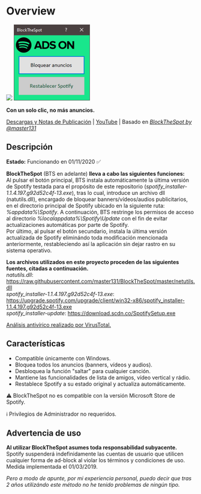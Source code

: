 # Overview
<img src="https://github.com/bitasuperactive/BlockTheSpot-C-Sharp/blob/master/doc/icon.ico" width="216"/> <img src="https://github.com/bitasuperactive/BlockTheSpot-C-Sharp/blob/master/doc/blockthespot.png" width="203"/>

**Con un solo clic, no más anuncios.**

[Descargas y Notas de Publicación](https://github.com/bitasuperactive/BlockTheSpot-C-Sharp/releases) | [YouTube](https://www.youtube.com/channel/UCc-AA6VaZh81DYYCrSAMS5w?) | Basado en *[BlockTheSpot by @master131](https://github.com/master131/BlockTheSpot)*

## Descripción
**Estado:** Funcionando en 01/11/2020 :white_check_mark:

**BlockTheSpot** (BTS en adelante) **lleva a cabo las siguientes funciones:**   
Al pulsar el botón principal, BTS instala automáticamente la última versión de Spotify testada para el propósito de este repositorio (*spotify_installer-1.1.4.197.g92d52c4f-13.exe*), tras lo cual, introduce un archivo dll (natutils.dll), encargado de bloquear banners/vídeos/audios publicitarios, en el directorio principal de Spotify ubicado en la siguiente ruta: *%appdata%\Spotify*. A continuación, BTS restringe los permisos de acceso al directorio *%localappdata%\Spotify\Update* con el fin de evitar actualizaciones automáticas por parte de Spotify.    
Por último, al pulsar el botón secundario, instala la última versión actualizada de Spotify eliminándo toda modificación mencionada anteriormente, restableciendo así la aplicación sin dejar rastro en su sistema operativo.

**Los archivos utilizados en este proyecto proceden de las siguientes fuentes, citadas a continuación.**   
*natutils.dll*: https://raw.githubusercontent.com/master131/BlockTheSpot/master/netutils.dll        
*spotify_installer-1.1.4.197.g92d52c4f-13.exe*: https://upgrade.spotify.com/upgrade/client/win32-x86/spotify_installer-1.1.4.197.g92d52c4f-13.exe       
*spotify_installer-update*: https://download.scdn.co/SpotifySetup.exe

[Análisis antivírico realizado por VirusTotal.](https://www.virustotal.com/gui/file/db72d1346a96ca303bfc3c8c46497cfd58c42f987394679860298ef0f3e4f2a3/detection)

## Características
- Compatible únicamente con Windows.
- Bloquea todos los anuncios (banners, vídeos y audios).
- Desbloquea la función "saltar" para cualquier canción.
- Mantiene las funcionalidades de lista de amigos, vídeo vertical y rádio.
- Restablece Spotify a su estado original y actualiza automáticamente.

:warning: BlockTheSpot no es compatible con la versión Microsoft Store de Spotify.    

:information_source: Privilegios de Administrador no requeridos.

## Advertencia de uso
**Al utilizar BlockTheSpot asumes toda responsabilidad subyacente.**    
Spotify suspenderá indefinidamente las cuentas de usuario que utilicen cualquier forma de ad-block al violar los términos y condiciones de uso. Medida implementada el 01/03/2019.

*Pero a modo de apunte, por mi experiencia personal, puedo decir que tras 2 años utilizándo este método no he tenido problemas de ningún tipo.*
